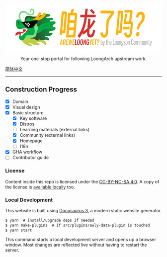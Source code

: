 <div align="center">
  <img alt="咱龙了吗？AREWELOONGYET? by the Loongson Community" src="./art/logo-readme.png" height="150" />
  <p>Your one-stop portal for following LoongArch upstream work.</p>
</div>

[简体中文](./README.md)

---

## Construction Progress

* [x] Domain
* [x] Visual design
* [x] Basic structure
    - [x] Key software
    - [x] Distros
    - [ ] Learning materials (external links)
    - [x] Community (external links)
    - [x] Homepage
    - [ ] I18n
* [x] GHA workflow
* [ ] Contributor guide

### License

Content inside this repo is licensed under the [CC-BY-NC-SA 4.0](https://creativecommons.org/licenses/by-nc-sa/4.0/).
A copy of the license is [available locally](./LICENSE) too.

### Local Development

This website is built using [Docusaurus 3](https://docusaurus.io/), a modern static website generator.

```
$ yarn  # install/upgrade deps if needed
$ yarn make-plugins  # if src/plugins/awly-data-plugin is touched
$ yarn start
```

This command starts a local development server and opens up a browser window. Most changes are reflected live without having to restart the server.
